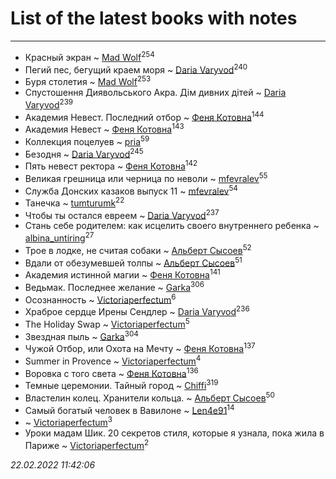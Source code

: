# List of the latest books with notes
---

* Красный экран ~ [Mad Wolf](users/947/94738840-vkontakte)<sup>254</sup>
* Пегий пес, бегущий краем моря ~ [Daria Varyvod](users/829/829893410524253-facebook)<sup>240</sup>
* Буря столетия ~ [Mad Wolf](users/947/94738840-vkontakte)<sup>253</sup>
* Спустошення Диявольського Акра. Дім дивних дітей ~ [Daria Varyvod](users/829/829893410524253-facebook)<sup>239</sup>
* Академия Невест. Последний отбор ~ [Феня Котовна](users/109/109746193906459706720-google)<sup>144</sup>
* Академия Невест ~ [Феня Котовна](users/109/109746193906459706720-google)<sup>143</sup>
* Коллекция поцелуев ~ [pria](users/128/128917939-vkontakte)<sup>59</sup>
* Безодня ~ [Daria Varyvod](users/829/829893410524253-facebook)<sup>245</sup>
* Пять невест ректора ~ [Феня Котовна](users/109/109746193906459706720-google)<sup>142</sup>
* Великая грешница или черница по неволи ~ [mfevralev](users/140/140966150-vkontakte)<sup>55</sup>
* Служба Донских казаков выпуск 11 ~ [mfevralev](users/140/140966150-vkontakte)<sup>54</sup>
* Танечка ~ [tumturumk](users/135/135685382-vkontakte)<sup>22</sup>
* Чтобы ты остался евреем ~ [Daria Varyvod](users/829/829893410524253-facebook)<sup>237</sup>
* Стань себе родителем: как исцелить своего внутреннего ребенка ~ [albina_untiring](users/257/2579695-vkontakte)<sup>27</sup>
* Трое в лодке, не считая собаки ~ [Альберт Сысоев](users/474/47446642-vkontakte)<sup>52</sup>
* Вдали от обезумевшей толпы ~ [Альберт Сысоев](users/474/47446642-vkontakte)<sup>51</sup>
* Академия истинной магии ~ [Феня Котовна](users/109/109746193906459706720-google)<sup>141</sup>
* Ведьмак. Последнее желание ~ [Garka](users/115/115753719718250012620-google)<sup>306</sup>
* Осознанность ~ [Victoriaperfectum](users/117/117396356938980769291-google)<sup>6</sup>
* Храброе сердце Ирены Сендлер ~ [Daria Varyvod](users/829/829893410524253-facebook)<sup>236</sup>
* The Holiday Swap ~ [Victoriaperfectum](users/117/117396356938980769291-google)<sup>5</sup>
* Звездная пыль ~ [Garka](users/115/115753719718250012620-google)<sup>304</sup>
* Чужой Отбор, или Охота на Мечту ~ [Феня Котовна](users/109/109746193906459706720-google)<sup>137</sup>
* Summer in Provence ~ [Victoriaperfectum](users/117/117396356938980769291-google)<sup>4</sup>
* Воровка с того света ~ [Феня Котовна](users/109/109746193906459706720-google)<sup>136</sup>
* Темные церемонии. Тайный город ~ [Chiffi](users/105/105831994080785626680-google)<sup>319</sup>
* Властелин колец. Хранители кольца. ~ [Альберт Сысоев](users/474/47446642-vkontakte)<sup>50</sup>
* Самый богатый человек в Вавилоне ~ [Len4e91](users/254/254448176-yandex)<sup>14</sup>
*  ~ [Victoriaperfectum](users/117/117396356938980769291-google)<sup>3</sup>
* Уроки мадам Шик. 20 секретов стиля, которые я узнала, пока жила в Париже ~ [Victoriaperfectum](users/117/117396356938980769291-google)<sup>2</sup>


_22.02.2022 11:42:06_
